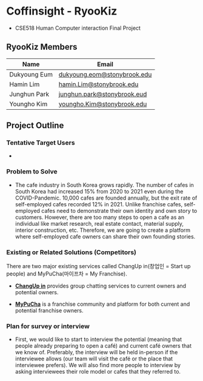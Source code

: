 # Coffinsight - RyooKiz
* CSE518 Human Computer interaction Final Project
## RyooKiz Members
Name | Email
---|---|
Dukyoung Eum  |  dukyoung.eom@stonybrook.edu
Hamin Lim     |  hamin.Lim@stonybrook.edu
Junghun Park  |  junghun.park@stonybrook.eud
Youngho Kim   |  youngho.Kim@stonybrook.edu

## Project Outline

### Tentative Target Users
-

### Problem to Solve
- The cafe industry in South Korea grows rapidly. The number of cafes in South Korea had increased 15% from 2020 to 2021 even during the COVID-Pandemic. 10,000 cafes are founded annually, but the exit rate of self-employed cafes recorded 12% in 2021. Unlike franchise cafes, self-employed cafes need to demonstrate their own identity and own story to customers. However, there are too many steps to open a cafe as an individual like market research, real estate contact, material supply, interior construction, etc. Therefore, we are going to create a platform where self-employed cafe owners can share their own founding stories. 

### Existing or Related Solutions (Competitors)
There are two major existing services called ChangUp in(창업인 = Start up people) and MyPuCha(마이프차 = My Franchise).

* [**ChangUp in**](https://changupin.kr/) provides group chatting services to current owners and potential owners. 

* [**MyPuCha**](https://myfranchise.kr/) is a  franchise community and platform for both current and potential franchise owners.

### Plan for survey or interview
- First, we would like to start to interview the potential (meaning that people already preparing to open a café) and current café owners that we know of. Preferably, the interview will be held in-person if the interviewee allows (our team will visit the café or the place that interviewee prefers). We will also find more people to interview by asking interviewees their role model or cafes that they referred to.

